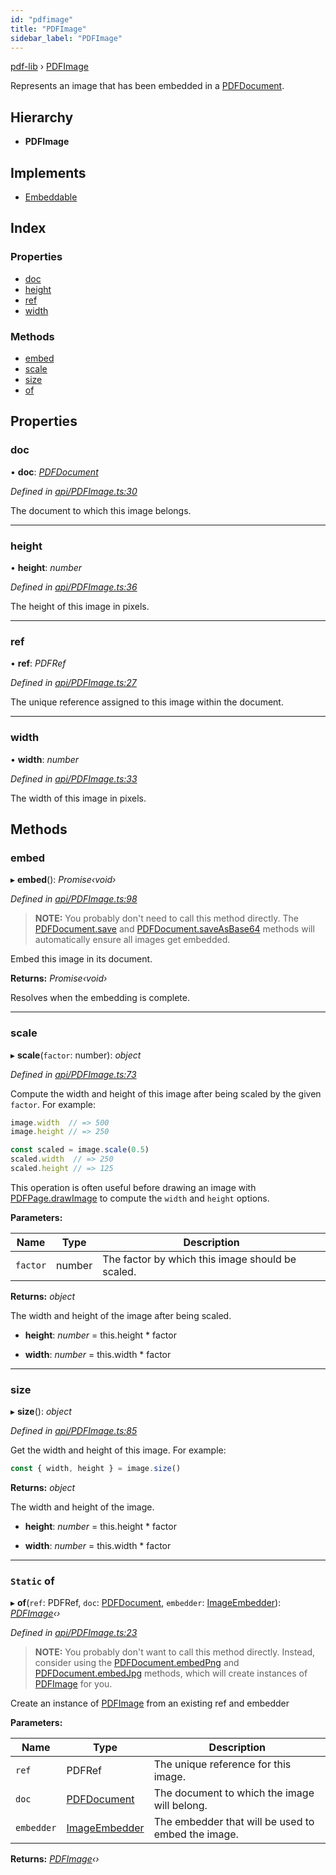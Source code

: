 ```yaml
---
id: "pdfimage"
title: "PDFImage"
sidebar_label: "PDFImage"
---
```


[pdf-lib](../index.md) › [PDFImage](pdfimage.md)

Represents an image that has been embedded in a [PDFDocument](pdfdocument.md).

## Hierarchy

* **PDFImage**

## Implements

* [Embeddable](../interfaces/embeddable.md)

## Index

### Properties

* [doc](pdfimage.md#doc)
* [height](pdfimage.md#height)
* [ref](pdfimage.md#ref)
* [width](pdfimage.md#width)

### Methods

* [embed](pdfimage.md#embed)
* [scale](pdfimage.md#scale)
* [size](pdfimage.md#size)
* [of](pdfimage.md#static-of)

## Properties

###  doc

• **doc**: *[PDFDocument](pdfdocument.md)*

*Defined in [api/PDFImage.ts:30](https://github.com/Hopding/pdf-lib/blob/9862898/src/api/PDFImage.ts#L30)*

The document to which this image belongs.

___

###  height

• **height**: *number*

*Defined in [api/PDFImage.ts:36](https://github.com/Hopding/pdf-lib/blob/9862898/src/api/PDFImage.ts#L36)*

The height of this image in pixels.

___

###  ref

• **ref**: *PDFRef*

*Defined in [api/PDFImage.ts:27](https://github.com/Hopding/pdf-lib/blob/9862898/src/api/PDFImage.ts#L27)*

The unique reference assigned to this image within the document.

___

###  width

• **width**: *number*

*Defined in [api/PDFImage.ts:33](https://github.com/Hopding/pdf-lib/blob/9862898/src/api/PDFImage.ts#L33)*

The width of this image in pixels.

## Methods

###  embed

▸ **embed**(): *Promise‹void›*

*Defined in [api/PDFImage.ts:98](https://github.com/Hopding/pdf-lib/blob/9862898/src/api/PDFImage.ts#L98)*

> **NOTE:** You probably don't need to call this method directly. The
> [PDFDocument.save](pdfdocument.md#save) and [PDFDocument.saveAsBase64](pdfdocument.md#saveasbase64) methods will
> automatically ensure all images get embedded.

Embed this image in its document.

**Returns:** *Promise‹void›*

Resolves when the embedding is complete.

___

###  scale

▸ **scale**(`factor`: number): *object*

*Defined in [api/PDFImage.ts:73](https://github.com/Hopding/pdf-lib/blob/9862898/src/api/PDFImage.ts#L73)*

Compute the width and height of this image after being scaled by the
given `factor`. For example:
```js
image.width  // => 500
image.height // => 250

const scaled = image.scale(0.5)
scaled.width  // => 250
scaled.height // => 125
```
This operation is often useful before drawing an image with
[PDFPage.drawImage](pdfpage.md#drawimage) to compute the `width` and `height` options.

**Parameters:**

Name | Type | Description |
------ | ------ | ------ |
`factor` | number | The factor by which this image should be scaled. |

**Returns:** *object*

The width and height of the image after being scaled.

* **height**: *number* = this.height * factor

* **width**: *number* = this.width * factor

___

###  size

▸ **size**(): *object*

*Defined in [api/PDFImage.ts:85](https://github.com/Hopding/pdf-lib/blob/9862898/src/api/PDFImage.ts#L85)*

Get the width and height of this image. For example:
```js
const { width, height } = image.size()
```

**Returns:** *object*

The width and height of the image.

* **height**: *number* = this.height * factor

* **width**: *number* = this.width * factor

___

### `Static` of

▸ **of**(`ref`: PDFRef, `doc`: [PDFDocument](pdfdocument.md), `embedder`: [ImageEmbedder](../index.md#imageembedder)): *[PDFImage](pdfimage.md)‹›*

*Defined in [api/PDFImage.ts:23](https://github.com/Hopding/pdf-lib/blob/9862898/src/api/PDFImage.ts#L23)*

> **NOTE:** You probably don't want to call this method directly. Instead,
> consider using the [PDFDocument.embedPng](pdfdocument.md#embedpng) and [PDFDocument.embedJpg](pdfdocument.md#embedjpg)
> methods, which will create instances of [PDFImage](pdfimage.md) for you.

Create an instance of [PDFImage](pdfimage.md) from an existing ref and embedder

**Parameters:**

Name | Type | Description |
------ | ------ | ------ |
`ref` | PDFRef | The unique reference for this image. |
`doc` | [PDFDocument](pdfdocument.md) | The document to which the image will belong. |
`embedder` | [ImageEmbedder](../index.md#imageembedder) | The embedder that will be used to embed the image.  |

**Returns:** *[PDFImage](pdfimage.md)‹›*
